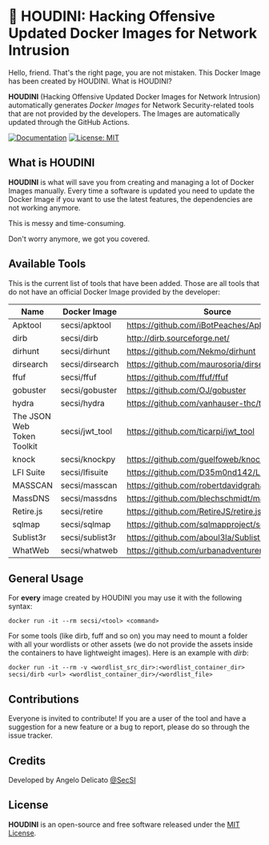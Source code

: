 # 🐳 HOUDINI: Hacking Offensive Updated Docker Images for Network Intrusion

Hello, friend. That's the right page, you are not mistaken. This Docker Image has been created by HOUDINI. What is HOUDINI?

**HOUDINI** (Hacking Offensive Updated Docker Images for Network Intrusion) automatically generates *Docker Images* for Network Security-related tools that are not provided by the developers. The Images are automatically updated through the GitHub Actions.

[![Documentation](https://img.shields.io/badge/Documentation-complete-green.svg?style=flat)](https://github.com/cybersecsi/HOUDINI/blob/main/README.md)
[![License: MIT](https://img.shields.io/badge/License-MIT-yellow.svg)](https://github.com/cybersecsi/HOUDINI/blob/main/LICENSE)

## What is HOUDINI
**HOUDINI** is what will save you from creating and managing a lot of Docker Images manually. Every time a software is updated you need to update the Docker Image if you want to use the latest features, the dependencies are not working anymore. 

This is messy and time-consuming. 

Don't worry anymore, we got you covered.

## Available Tools
This is the current list of tools that have been added. Those are all tools that do not have an official Docker Image provided by the developer:

| Name                       | Docker Image    | Source                                       |
|----------------------------|-----------------|----------------------------------------------|
| Apktool                    | secsi/apktool   | https://github.com/iBotPeaches/Apktool       |
| dirb                       | secsi/dirb      | http://dirb.sourceforge.net/                 |
| dirhunt                    | secsi/dirhunt   | https://github.com/Nekmo/dirhunt             |
| dirsearch                  | secsi/dirsearch | https://github.com/maurosoria/dirsearch      |
| ffuf                       | secsi/ffuf      | https://github.com/ffuf/ffuf                 |
| gobuster                   | secsi/gobuster  | https://github.com/OJ/gobuster               |
| hydra                      | secsi/hydra     | https://github.com/vanhauser-thc/thc-hydra   |
| The JSON Web Token Toolkit | secsi/jwt_tool  | https://github.com/ticarpi/jwt_tool          |
| knock                      | secsi/knockpy   | https://github.com/guelfoweb/knock           |
| LFI Suite                  | secsi/lfisuite  | https://github.com/D35m0nd142/LFISuite       |
| MASSCAN                    | secsi/masscan   | https://github.com/robertdavidgraham/masscan |
| MassDNS                    | secsi/massdns   | https://github.com/blechschmidt/massdns      |
| Retire.js                  | secsi/retire    | https://github.com/RetireJS/retire.js        |
| sqlmap                     | secsi/sqlmap    | https://github.com/sqlmapproject/sqlmap      |
| Sublist3r                  | secsi/sublist3r | https://github.com/aboul3la/Sublist3r        |
| WhatWeb                    | secsi/whatweb   | https://github.com/urbanadventurer/WhatWeb   |

## General Usage
For **every** image created by HOUDINI you may use it with the following syntax:
```
docker run -it --rm secsi/<tool> <command>
```

For some tools (like dirb, fuff and so on) you may need to mount a folder with all your wordlists or other assets (we do not provide the assets inside the containers to have lightweight images). Here is an example with *dirb*:
```
docker run -it --rm -v <wordlist_src_dir>:<wordlist_container_dir> secsi/dirb <url> <wordlist_container_dir>/<wordlist_file>
```

## Contributions
Everyone is invited to contribute!
If you are a user of the tool and have a suggestion for a new feature or a bug to report, please do so through the issue tracker.

## Credits
Developed by Angelo Delicato [@SecSI](https://secsi.io)

## License
**HOUDINI** is an open-source and free software released under the [MIT License](/LICENSE).